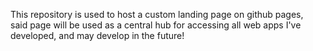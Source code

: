 This repository is used to host a custom landing page on github pages,<br>
said page will be used as a central hub for accessing all web apps I've developed, and may develop in the future!
